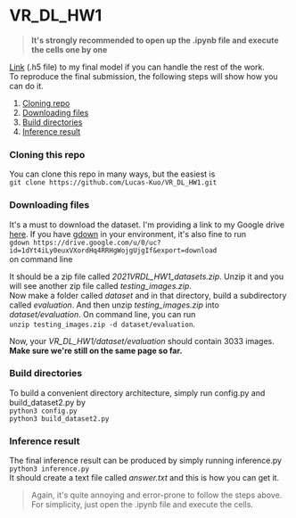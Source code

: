 # VR_DL_HW1
> **It's strongly recommended to open up the .ipynb file and execute the cells one by one**

[Link](https://drive.google.com/file/d/1-wnA207-0fuqKZMPL1r5lT_w9KqK2oKl/view?usp=sharing) (.h5 file) to my final model if you can handle the rest of the work.\
To reproduce the final submission, the following steps will show how you can do it.
1. [Cloning repo](#cloning-this-repo)
2. [Downloading files](#downloading-files)
3. [Build directories](#build-directories)
4. [Inference result](#inference-result)

### Cloning this repo
You can clone this repo in many ways, but the easiest is\
`git clone https://github.com/Lucas-Kuo/VR_DL_HW1.git`

### Downloading files
It's a must to download the dataset.
I'm providing a link to my Google drive [here](https://drive.google.com/file/d/1dYt4iLy0euxVXordHq4RRHgWojgUjgIf/view?usp=sharing).
If you have [gdown](https://github.com/wkentaro/gdown) in your environment, it's also fine to run\
`gdown https://drive.google.com/u/0/uc?id=1dYt4iLy0euxVXordHq4RRHgWojgUjgIf&export=download`\
on command line

It should be a zip file called *2021VRDL_HW1_datasets.zip*. Unzip it and you will see another zip file called *testing_images.zip*.\
Now make a folder called *dataset* and in that directory, build a subdirectory called *evaluation*. And then unzip *testing_images.zip* into *dataset/evaluation*.
On command line, you can run\
`unzip testing_images.zip -d dataset/evaluation`.

Now, your *VR_DL_HW1/dataset/evaluation* should contain 3033 images.\
**Make sure we're still on the same page so far.**

### Build directories
To build a convenient directory architecture, simply run config.py and build_dataset2.py by\
`python3 config.py` \
`python3 build_dataset2.py`

### Inference result
The final inference result can be produced by simply running inference.py\
`python3 inference.py`\
It should create a text file called *answer.txt* and this is how you can get it.

> Again, it's quite annoying and error-prone to follow the steps above. For simplicity, just open the .ipynb file and execute the cells.
